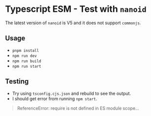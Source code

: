 # Typescript ESM - Test with `nanoid`

The latest version of `nanoid` is V5 and it does not support `commonjs`.

## Usage

- `pnpm install`
- `npm run dev`
- `npm run build`
- `npm run start`

## Testing

- Try using `tsconfig.cjs.json` and rebuild to see the output.
- I should get error from running `npm start`.

> ReferenceError: require is not defined in ES module scope...
